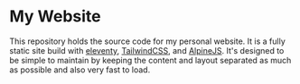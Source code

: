 # My Website


This repository holds the source code for my personal website. It is a fully static 
site build with [eleventy](https://11ty.dev), [TailwindCSS](https://tailwindcss.com),
and [AlpineJS](https://alpinejs.dev). It's designed to be simple to maintain by keeping 
the content and layout separated as much as possible and also very fast to load.
